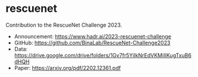 # rescuenet
Contribution to the RescueNet Challenge 2023.
- Announcement: https://www.hadr.ai/2023-rescuenet-challenge
- GitHub: https://github.com/BinaLab/RescueNet-Challenge2023
- Data: https://drive.google.com/drive/folders/1Gv7fr5YiIkNrEdVKMiIIKugTxuB6dHQH
- Paper: https://arxiv.org/pdf/2202.12361.pdf 
